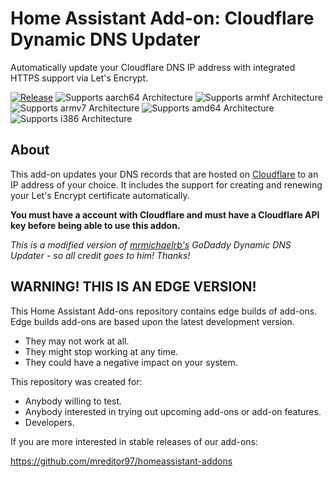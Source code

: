 # Home Assistant Add-on: Cloudflare Dynamic DNS Updater

Automatically update your Cloudflare DNS IP address with integrated HTTPS support via Let's Encrypt.

[![Release][release-shield]][release]
![Supports aarch64 Architecture][aarch64-shield]
![Supports armhf Architecture][armhf-shield]
![Supports armv7 Architecture][armv7-shield]
![Supports amd64 Architecture][amd64-shield]
![Supports i386 Architecture][i386-shield]

## About

This add-on updates your DNS records that are hosted on [Cloudflare][cloudflare] to an IP address of your choice.
It includes the support for creating and renewing your Let's Encrypt certificate automatically.

**You must have a account with Cloudflare and must have a Cloudflare API key before being able to use this addon.**

*This is a modified version of [mrmichaelrb's][mrmichaelrb] GoDaddy Dynamic DNS Updater - so all credit goes to him! Thanks!*

## WARNING! THIS IS AN EDGE VERSION!

This Home Assistant Add-ons repository contains edge builds of add-ons.
Edge builds add-ons are based upon the latest development version.

- They may not work at all.
- They might stop working at any time.
- They could have a negative impact on your system.

This repository was created for:

- Anybody willing to test.
- Anybody interested in trying out upcoming add-ons or add-on features.
- Developers.

If you are more interested in stable releases of our add-ons:

<https://github.com/mreditor97/homeassistant-addons>


[release-shield]: https://img.shields.io/badge/version-f9d268b-blue.svg
[release]: https://github.com/mreditor97/addon-ddns-cloudflare/tree/f9d268b
[aarch64-shield]: https://img.shields.io/badge/aarch64-yes-green.svg
[armhf-shield]: https://img.shields.io/badge/armhf-yes-green.svg
[armv7-shield]: https://img.shields.io/badge/armv7-yes-green.svg
[amd64-shield]: https://img.shields.io/badge/amd64-yes-green.svg
[i386-shield]: https://img.shields.io/badge/i386-yes-green.svg
[cloudflare]: https://www.cloudflare.com
[mrmichaelrb]: https://github.com/mrmichaelrb/hassio-addons